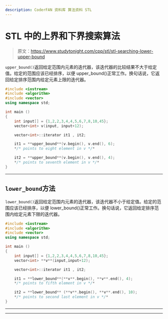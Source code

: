 ```yaml
---
description: CoderFAN 资料库 算法资料 STL
---
```


# STL 中的上界和下界搜索算法

> 原文：<https://www.studytonight.com/cpp/stl/stl-searching-lower-upper-bound>

`upper_bound()`返回给定范围内元素的迭代器，该迭代器的比较结果不大于给定值。给定的范围应该已经排序，以便 upper_bound()正常工作。换句话说，它返回给定排序范围内给定元素上限的迭代器。

```cpp
#include <iostream>    
#include <algorithm> 
#include <vector>
using namespace std;

int main ()
{
    int input[] = {1,2,2,3,4,4,5,6,7,8,10,45};
    vector<int> v(input, input+12);

    vector<int>::iterator it1 , it2;

    it1 = **upper_bound**(v.begin(), v.end(), 6); 
    */* points to eight element in v */* 

    it2 = **upper_bound**(v.begin(), v.end(), 4);
    */* points to seventh element in v */*
} 
```

* * *

## `lower_bound`方法

`lower_bound()`返回给定范围内元素的迭代器，该迭代器不小于给定值。给定的范围应该已经排序，以便 lower_bound()正常工作。换句话说，它返回给定排序范围内给定元素下限的迭代器。

```cpp
#include <iostream>     
#include <algorithm>   
#include <vector>
using namespace std;

int main ()
{
    int input[] = {1,2,2,3,4,4,5,6,7,8,10,45};
    vector<int> **v**(input,input+12);

    vector<int>::iterator it1 , it2;

    it1 = **lower_bound**(**v**.begin(), **v**.end(), 4); 
    */* points to fifth element in v */* 

    it2 = **lower_bound** (**v**.begin(), **v**.end(), 10);
    */* points to second last element in v */*
} 
```

* * *

* * *